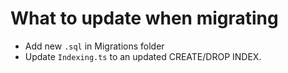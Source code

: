 # What to update when migrating
- Add new `.sql` in Migrations folder
- Update `Indexing.ts` to an updated CREATE/DROP INDEX.